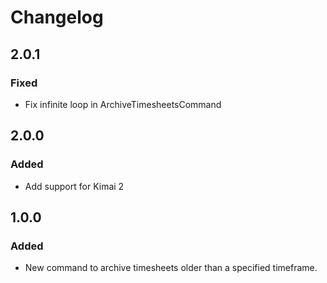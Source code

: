 # Changelog

## 2.0.1

### Fixed

- Fix infinite loop in ArchiveTimesheetsCommand

## 2.0.0

### Added

- Add support for Kimai 2

## 1.0.0

### Added

- New command to archive timesheets older than a specified timeframe.

